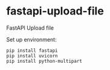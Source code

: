 # fastapi-upload-file
FastAPI Upload file

Set up environment:

    pip install fastapi
    pip install uvicorn
    pip install python-multipart